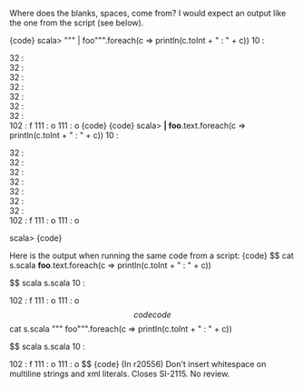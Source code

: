 Where does the blanks, spaces, come from? I would expect an output like the one from the script (see below).

{code}
scala> """
     | foo""".foreach(c => println(c.toInt + " : " + c))
10 : 

32 :  
32 :  
32 :  
32 :  
32 :  
32 :  
32 :  
102 : f
111 : o
111 : o
{code}
{code}
scala> <b>
     | foo</b>.text.foreach(c => println(c.toInt + " : " + c))
10 : 

32 :  
32 :  
32 :  
32 :  
32 :  
32 :  
32 :  
102 : f
111 : o
111 : o

scala> 
{code}

Here is the output when running the same code from a script:
{code}
$$ cat s.scala
<b>
foo</b>.text.foreach(c => println(c.toInt + " : " + c))

$$ scala s.scala
10 : 

102 : f
111 : o
111 : o
$$
{code}
{code}
$$ cat s.scala 
"""
foo""".foreach(c => println(c.toInt + " : " + c))

$$ scala s.scala
10 : 

102 : f
111 : o
111 : o
$$ 
{code}
(In r20556) Don't insert whitespace on multiline strings and xml literals.
Closes SI-2115.  No review.
